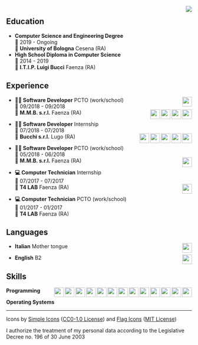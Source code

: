 <img align="right" src="https://zxing.org/w/chart?cht=qr&chs=230x230&chld=L&choe=UTF-8&chl=MECARD%3AN%3AManuel+Quarneti%3BURL%3Ahttps%5C%3A%2F%2Fquarno.xyz%3BEMAIL%3Amanuelquarneti\@gmail.com%3B%3B" />

## Education

- **Computer Science and Engineering Degree**\
📆 2019 - Ongoing\
📍 **University of Bologna** Cesena (RA)
- **High School Diploma in Computer Science**\
📆 2014 - 2019\
📍 **I.T.I.P. Luigi Bucci** Faenza (RA)

## Experience

<img align="right" width="26px" src="https://cdn.jsdelivr.net/npm/simple-icons@v3/icons/csharp.svg" />

- **👨‍💻 Software Developer** PCTO (work/school)\
📆 09/2018 - 09/2018\
📍 **M.M.B. s.r.l.** Faenza (RA)
<img align="right" width="26px" src="https://cdn.jsdelivr.net/npm/simple-icons@v3/icons/html5.svg" /><img align="right" width="26px" src="https://cdn.jsdelivr.net/npm/simple-icons@v3/icons/css3.svg" /><img align="right" width="26px" src="https://cdn.jsdelivr.net/npm/simple-icons@v3/icons/javascript.svg" /><img align="right" width="26px" src="https://cdn.jsdelivr.net/npm/simple-icons@v3/icons/python.svg" />

- **👨‍💻 Software Developer** Internship\
📆 07/2018 - 07/2018\
📍 **Bucchi s.r.l.** Lugo (RA)
<img align="right" width="26px" src="https://cdn.jsdelivr.net/npm/simple-icons@v3/icons/html5.svg" /><img align="right" width="26px" src="https://cdn.jsdelivr.net/npm/simple-icons@v3/icons/css3.svg" /><img align="right" width="26px" src="https://cdn.jsdelivr.net/npm/simple-icons@v3/icons/javascript.svg" /><img align="right" width="26px" src="https://cdn.jsdelivr.net/npm/simple-icons@v3/icons/csharp.svg" /><img align="right" width="26px" src="https://cdn.jsdelivr.net/npm/simple-icons@v3/icons/wordpress.svg" />

- **👨‍💻 Software Developer** PCTO (work/school)\
📆 05/2018 - 06/2018\
📍 **M.M.B. s.r.l.** Faenza (RA)
<img align="right" width="26px" src="https://cdn.jsdelivr.net/npm/simple-icons@v3/icons/PCs
repair.svg" />

- **💻 Computer Technician** Internship\
📆 07/2017 - 07/2017\
📍 **T4 LAB** Faenza (RA)
<img align="right" width="26px" src="https://cdn.jsdelivr.net/npm/simple-icons@v3/icons/PCs
repair.svg" />

- **💻 Computer Technician** PCTO (work/school)\
📆 01/2017 - 01/2017\
📍 **T4 LAB** Faenza (RA)

## Languages

<img align="right" width="26px" src="https://cdn.jsdelivr.net/npm/flag-icon-css@3.5.0/flags/4x3/it.svg" />

- **Italian** Mother tongue
<img align="right" width="26px" src="https://cdn.jsdelivr.net/npm/flag-icon-css@3.5.0/flags/4x3/gb-eng.svg" />

- **English** B2

## Skills

<img align="right" width="26px" src="https://cdn.jsdelivr.net/npm/simple-icons@v3/icons/c.svg" /><img align="right" width="26px" src="https://cdn.jsdelivr.net/npm/simple-icons@v3/icons/cplusplus.svg" /><img align="right" width="26px" src="https://cdn.jsdelivr.net/npm/simple-icons@v3/icons/csharp.svg" /><img align="right" width="26px" src="https://cdn.jsdelivr.net/npm/simple-icons@v3/icons/python.svg" /><img align="right" width="26px" src="https://cdn.jsdelivr.net/npm/simple-icons@v3/icons/go.svg" /><img align="right" width="26px" src="https://cdn.jsdelivr.net/npm/simple-icons@v3/icons/php.svg" /><img align="right" width="26px" src="https://cdn.jsdelivr.net/npm/simple-icons@v3/icons/gnubash.svg" /><img align="right" width="26px" src="https://cdn.jsdelivr.net/npm/simple-icons@v3/icons/mysql.svg" />

**Programming**
<img align="right" width="26px" src="https://cdn.jsdelivr.net/npm/simple-icons@v3/icons/windows.svg" /><img align="right" width="26px" src="https://cdn.jsdelivr.net/npm/simple-icons@v3/icons/ubuntu.svg" /><img align="right" width="26px" src="https://cdn.jsdelivr.net/npm/simple-icons@v3/icons/debian.svg" /><img align="right" width="26px" src="https://cdn.jsdelivr.net/npm/simple-icons@v3/icons/fedora.svg" /><img align="right" width="26px" src="https://cdn.jsdelivr.net/npm/simple-icons@v3/icons/archlinux.svg" />

**Operating Systems**

---

Icons by [Simple Icons](https://simpleicons.org/) ([CC0-1.0 License](https://raw.githubusercontent.com/simple-icons/simple-icons/develop/LICENSE.md)) and [Flag Icons](https://flagicons.lipis.dev/) ([MIT License](https://raw.githubusercontent.com/lipis/flag-icon-css/master/LICENSE))

I authorize the treatment of my personal data according to the Legislative Decree no. 196 of 30 June 2003
